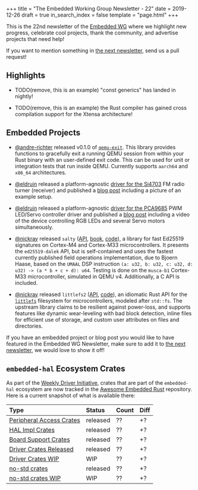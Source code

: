 +++
title = "The Embedded Working Group Newsletter - 22"
date = 2019-12-26
draft = true
in_search_index = false
template = "page.html"
+++

<!-- TODO before release set `draft` to `false` and `in_search_index` to `true` -->

This is the 22nd newsletter of the [Embedded WG] where we highlight new progress, celebrate cool projects, thank the community, and advertise projects that need help!

[Embedded WG]: https://github.com/rust-embedded/wg

<!-- TODO uncomment -->

<!-- Discuss on [#rust-embedded:matrix.org], [users.rust-lang.org], [on twitter], or [on reddit]! -->

<!-- [#rust-embedded:matrix.org]: https://matrix.to/#/#rust-embedded:matrix.org -->
<!-- [users.rust-lang.org]: https://example.org/#TODO -->
<!-- [on twitter]: https://example.org/#TODO -->
<!-- [on reddit]: https://example.org/#TODO -->

<!-- more -->

If you want to mention something in [the next newsletter], send us a pull request!

<!-- TODO before release add the next template! -->

[the next newsletter]: https://github.com/rust-embedded/blog/edit/master/content/${TODO}.md

## Highlights

<!-- TODO Add news related to embedded Rust that are not about new crates releases here -->

- TODO(remove, this is an example) "const generics" has landed in nightly!

- TODO(remove, this is an example) the Rust compiler has gained cross compilation support for the Xtensa architecture!

## Embedded Projects

- [@andre-richter] released v0.1.0 of [`qemu-exit`]. This library provides functions to gracefully exit a running QEMU session from within your Rust binary with an user-defined exit code. This can be used for unit or integration tests that run inside QEMU. Currently supports `aarch64` and `x86_64` architectures.

- [@eldruin] released a platform-agnostic [driver for the Si4703][si4703-driver] FM radio turner (receiver) and published a [blog post][si4703-blog-post] including a picture of an example setup.

- [@eldruin] released a platform-agnostic [driver for the PCA9685][pca9685-driver] PWM LED/Servo controller driver and published a [blog post][pca9685-blog-post] including a video of the device controlling RGB LEDs and several Servo motors simultaneously.

- [@nickray] released `salty` ([API][salty-api], [book][salty-book], [code][salty-code]), a library for fast Ed25519 signatures on Cortex-M4 and Cortex-M33 microcontrollers. It presents the `ed25519-dalek` API, but is self-contained and uses the fastest currently published field operations implementation, due to Bjoern Haase, based on the `UMAAL` DSP instruction `(a: u32, b: u32, c: u32, d: u32) -> (a * b + c + d): u64`. Testing is done on the `musca-b1` Cortex-M33 microcontroller, simulated in QEMU v4. Additionally, a C API is included.

- [@nickray] released `littlefs2` ([API][littlefs2-api], [code][littlefs2-code]), an idiomatic Rust API for the [`littlefs`][littlefs-upstream] filesystem for microcontrollers, modeled after `std::fs`. The upstream library claims to be resilient against power-loss, and supports features like dynamic wear-leveling with bad block detection, inline files for efficient use of storage, and custom user attributes on files and directories.

[@andre-richter]: https://github.com/andre-richter
[`qemu-exit`]: https://crates.io/crates/qemu-exit

[@eldruin]: https://github.com/eldruin
[si4703-driver]: https://crates.io/crates/si4703
[si4703-blog-post]: https://blog.eldruin.com/si4703-fm-radio-receiver-driver-in-rust/

[pca9685-driver]: https://crates.io/crates/pwm-pca9685
[pca9685-blog-post]: https://blog.eldruin.com/pca9685-pwm-led-servo-controller-driver-in-rust/

[@nickray]: https://github.com/nickray
[salty-api]: https://api.salty.rs
[salty-book]: https://book.salty.rs
[salty-code]: https://code.salty.rs
[fe25519]: https://github.com/BjoernMHaase/fe25519
[littlefs2-api]: https://docs.rs/littlefs2
[littlefs2-code]: https://github.com/nickray/littlefs2
[littlefs-upstream]: https://github.com/ARMmbed/littlefs

If you have an embedded project or blog post you would like to have featured in the Embedded WG Newsletter, make sure to add it to [the next newsletter], we would love to show it off!

## `embedded-hal` Ecosystem Crates

As part of the [Weekly Driver Initiative], crates that are part of the `embedded-hal` ecosystem are now tracked in the [Awesome Embedded Rust] repository. Here is a current snapshot of what is available there:

<!-- TODO fill in the numbers before release -->

| Type                       | Status    | Count | Diff |
| :---                       | :-----    | :---- | :--- |
| [Peripheral Access Crates] | released  | ??    | +?   |
| [HAL Impl Crates]          | released  | ??    | +?   |
| [Board Support Crates]     | released  | ??    | +?   |
| [Driver Crates Released]   | released  | ??    | +?   |
| [Driver Crates WIP]        | WIP       | ??    | +?   |
| [no-std crates]            | released  | ??    | +?   |
| [no-std crates WIP]        | WIP       | ??    | +?   |

[Awesome Embedded Rust]: https://github.com/rust-embedded/awesome-embedded-rust
[Weekly Driver Initiative]: https://github.com/rust-embedded/wg/issues/39
[Peripheral Access Crates]: https://github.com/rust-embedded/awesome-embedded-rust#peripheral-access-crates
[HAL Impl Crates]: https://github.com/rust-embedded/awesome-embedded-rust#hal-implementation-crates
[Board Support Crates]: https://github.com/rust-embedded/awesome-embedded-rust#board-support-crates
[Driver Crates Released]: https://github.com/rust-embedded/awesome-embedded-rust#driver-crates
[Driver Crates WIP]: https://github.com/rust-embedded/awesome-embedded-rust#wip
[no-std crates]: https://github.com/rust-embedded/awesome-embedded-rust#no-std-crates
[no-std crates WIP]: https://github.com/rust-embedded/awesome-embedded-rust#wip-1
